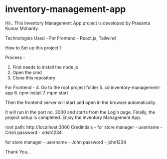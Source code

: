 # inventory-management-app

Hii.. 
This Inventory Management App project is developed by Prasanta Kumar Mohanty.

Technologies Used - 
For Frontend - React.js, Tailwind

How to Set up this project.?

Process -
1. First needs to install the node.js
2. Open the cmd
3. Clone this repository

For Frontend - 
4. Go to the root project folder
5. cd inventory-management-app
6. npm install
7. mpm start

Then the frontend server will start and open in the browser automatically.

It will run in the port no. 3000 and starts from the Login page.
Finally, the project setup is completed. Enjoy the Inventory Management App.

root path: http://localhost:3000
Credintials - 
for store manager - 
  username - Crish
  password - crish1234

for store manager - 
  username - John
  password - john1234

Thank You...

